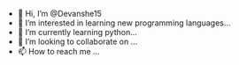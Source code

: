 - 👋 Hi, I’m @Devanshe15
- 👀 I’m interested in learning new programming languages...
- 🌱 I’m currently learning python...
- 💞️ I’m looking to collaborate on ...
- 📫 How to reach me ...

<!---
Devanshe15/Devanshe15 is a ✨ special ✨ repository because its `README.md` (this file) appears on your GitHub profile.
You can click the Preview link to take a look at your changes.
--->

